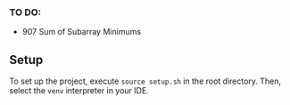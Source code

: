 ### TO DO:
* 907 Sum of Subarray Minimums


## Setup

To set up the project, execute `source setup.sh` in the root directory.
Then, select the `venv` interpreter in your IDE.